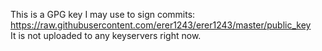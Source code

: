 This is a GPG key I may use to sign commits: https://raw.githubusercontent.com/erer1243/erer1243/master/public_key
<br> It is not uploaded to any keyservers right now.
